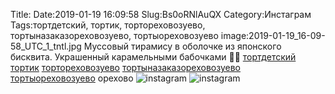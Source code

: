 Title:
Date:2019-01-19 16:09:58
Slug:Bs0oRNlAuQX
Category:Инстаграм
Tags:тортдетский, тортик, тортореховозуево, тортыназаказореховозуево, тортыореховозуево
image:2019-01-19_16-09-58_UTC_1_tntl.jpg
Муссовый тирамису в оболочке из японского бисквита. Украшенный карамельными бабочками 🤗🦋
[тортдетский]({tag}тортдетский) [тортик]({tag}тортик) [тортореховозуево]({tag}тортореховозуево) [тортыназаказореховозуево]({tag}тортыназаказореховозуево) [тортыореховозуево]({tag}тортыореховозуево) орехово
![instagram]({attach}images/2019-01-19_16-09-58_UTC_1.jpg)
![instagram]({attach}images/2019-01-19_16-09-58_UTC_2.jpg)
